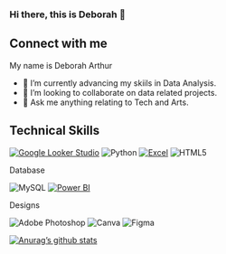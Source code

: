 ### Hi there, this is Deborah 👋

 
## Connect with me

My name is Deborah Arthur

- 🌱 I’m currently advancing my skiils in Data Analysis.
- 👯 I’m looking to collaborate on data related projects.
- 💬 Ask me anything relating to Tech and Arts.






## Technical Skills
[![Google Looker Studio](https://img.shields.io/badge/Looker-Studio-blue)](https://lookerstudio.com)
![Python](https://img.shields.io/badge/python-3670A0?style=for-the-badge&logo=python&logoColor=ffdd54)
[![Excel](https://img.shields.io/badge/Excel-green)](https://www.microsoft.com/en-us/microsoft-365/excel)
![HTML5](https://img.shields.io/badge/html5-%23E34F26.svg?style=for-the-badge&logo=html5&logoColor=white)

Database

![MySQL](https://img.shields.io/badge/mysql-%2300f.svg?style=for-the-badge&logo=mysql&logoColor=white)
[![Power BI](https://img.shields.io/badge/Power%20BI-orange)](https://powerbi.microsoft.com/)


Designs

![Adobe Photoshop](https://img.shields.io/badge/adobephotoshop-%2331A8FF.svg?style=for-the-badge&logo=adobephotoshop&logoColor=white)
![Canva](https://img.shields.io/badge/Canva-%2300C4CC.svg?style=for-the-badge&logo=Canva&logoColor=white)
![Figma](https://img.shields.io/badge/figma-%23F24E1E.svg?style=for-the-badge&logo=figma&logoColor=white)

[![Anurag’s github stats](https://github-readme-stats.vercel.app/api?username=Thebbie-A)](https://github.com/Thebbie-A)


